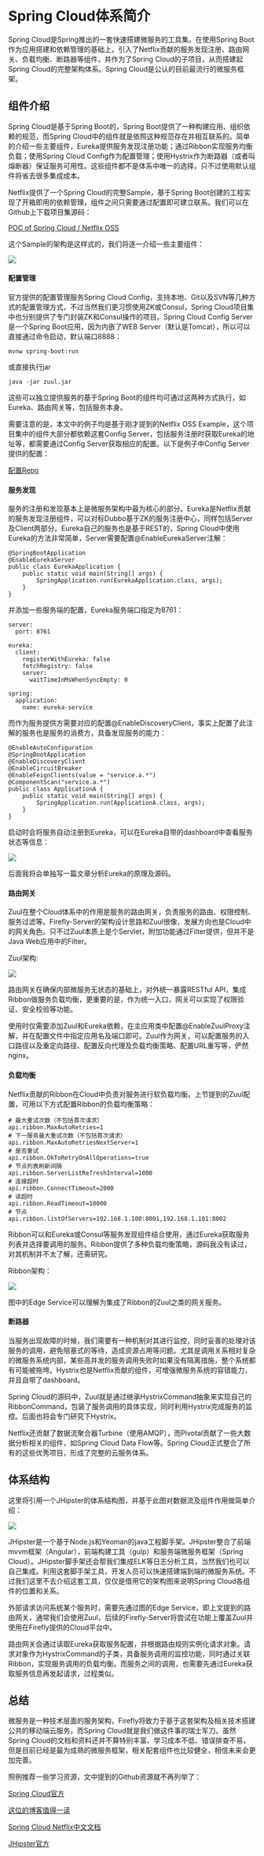# Spring Cloud体系简介

Spring Cloud是Spring推出的一套快速搭建微服务的工具集。在使用Spring Boot作为应用搭建和依赖管理的基础上，引入了Netflix贡献的服务发现注册、路由网关、负载均衡、断路器等组件，并作为了Spring Cloud的子项目，从而搭建起Spring Cloud的完整架构体系。Spring Cloud是公认的目前最流行的微服务框架。

## 组件介绍

Spring Cloud是基于Spring Boot的，Spring Boot提供了一种构建应用、组织依赖的规范，而Spring Cloud中的组件就是依照这种规范存在并相互联系的。简单的介绍一些主要组件，Eureka提供服务发现注册功能；通过Ribbon实现服务均衡负载；使用Spring Cloud Config作为配置管理；使用Hystrix作为断路器（或者叫熔断器）保证服务可用性。这些组件都不是体系中唯一的选择，只不过使用默认组件将省去很多集成成本。

Netflix提供了一个Spring Cloud的完整Sample，基于Spring Boot创建的工程实现了开箱即用的依赖管理，组件之间只需要通过配置即可建立联系。我们可以在Github上下载项目集源码：

[POC of Spring Cloud / Netflix OSS](https://github.com/Oreste-Luci/netflix-oss-example)

这个Sample的架构是这样式的，我们将逐一介绍一些主要组件：

![](https://github.com/gulfer/gulfer.github.io/blob/master/pic/netflix-oss-example.png)

#### 配置管理

官方提供的配置管理服务Spring Cloud Config，支持本地、Git以及SVN等几种方式的配置管理方式，不过当然我们更习惯使用ZK或Consul，Spring Cloud项目集中也分别提供了专门封装ZK和Consul操作的项目。Spring Cloud Config Server是一个Spring Boot应用，因为内嵌了WEB Server（默认是Tomcat），所以可以直接通过命令启动，默认端口8888：

```
mvnw spring-boot:run

```
或直接执行jar

```
java -jar zuul.jar
```
这些可以独立提供服务的基于Spring Boot的组件均可通过这两种方式执行，如Eureka、路由网关等，包括服务本身。

需要注意的是，本文中的例子均是基于刚才提到的Netflix OSS Example，这个项目集中的组件大部分都依赖这套Config Server，包括服务注册时获取Eureka的地址等，都需要通过Config Server获取相应的配置。以下是例子中Config Server提供的配置：

[配置Repo](https://github.com/Oreste-Luci/netflix-oss-example-config-repo)

#### 服务发现

服务的注册和发现基本上是微服务架构中最为核心的部分。Eureka是Netflix贡献的服务发现注册组件，可以对标Dubbo基于ZK的服务注册中心，同样包括Server及Client两部分。Eureka自己的服务也是基于REST的，Spring Cloud中使用Eureka的方法非常简单，Server需要配置@EnableEurekaServer注解：

```
@SpringBootApplication
@EnableEurekaServer
public class EurekaApplication {
    public static void main(String[] args) {
        SpringApplication.run(EurekaApplication.class, args);
    }
}
```
并添加一些服务端的配置，Eureka服务端口指定为8761：

```
server:
  port: 8761

eureka:
  client:
    registerWithEureka: false
    fetchRegistry: false
    server:
      waitTimeInMsWhenSyncEmpty: 0
      
spring:
  application:
    name: eureka-service
```
而作为服务提供方需要对应的配置@EnableDiscoveryClient，事实上配置了此注解的服务也是服务的消费方，具备发现服务的能力：

```
@EnableAutoConfiguration
@SpringBootApplication
@EnableDiscoveryClient
@EnableCircuitBreaker
@EnableFeignClients(value = "service.a.*")
@ComponentScan("service.a.*")
public class ApplicationA {
    public static void main(String[] args) {
        SpringApplication.run(ApplicationA.class, args);
    }
}
```
启动时会将服务自动注册到Eureka，可以在Eureka自带的dashboard中查看服务状态等信息：

![](https://github.com/gulfer/gulfer.github.io/blob/master/pic/ScreenShot_eureka.png)

后面我将会单独写一篇文章分析Eureka的原理及源码。

#### 路由网关

Zuul在整个Cloud体系中的作用是服务的路由网关，负责服务的路由、权限控制、服务过滤等。Firefly-Server的架构设计思路和Zuul很像，发展方向也是Cloud中的网关角色。只不过Zuul本质上是个Servlet，附加功能通过Filter提供，但并不是Java Web应用中的Filter。

Zuul架构:

![](https://github.com/gulfer/gulfer.github.io/blob/master/pic/zuul.png)

路由网关在确保内部微服务无状态的基础上，对外统一暴露RESTful API，集成Ribbon做服务负载均衡，更重要的是，作为统一入口，网关可以实现了权限验证、安全校验等功能。

使用时仅需要添加Zuul和Eureka依赖，在主应用类中配置@EnableZuulProxy注解，并在配置文件中指定应用名及端口即可。Zuul作为网关，可以配置服务的入口路径以及重定向路径、配置反向代理及负载均衡策略、配置URL重写等，俨然nginx。

#### 负载均衡

Netflix贡献的Ribbon在Cloud中负责对服务进行软负载均衡。上节提到的Zuul配置，可用以下方式配置Ribbon的负载均衡策略：

```
# 最大重试次数（不包括首次请求）
api.ribbon.MaxAutoRetries=1
# 下一服务最大重试次数（不包括首次请求）
api.ribbon.MaxAutoRetriesNextServer=1
# 是否重试
api.ribbon.OkToRetryOnAllOperations=true
# 节点列表刷新间隔
api.ribbon.ServerListRefreshInterval=1000
# 连接超时
api.ribbon.ConnectTimeout=2000
# 读超时
api.ribbon.ReadTimeout=10000
# 节点
api.ribbon.listOfServers=192.168.1.100:8001,192.168.1.101:8002
```
Ribbon可以和Eureka或Consul等服务发现组件结合使用，通过Eureka获取服务列表并选择要调用的服务。Ribbon提供了多种负载均衡策略，源码我没有读过，对其机制并不太了解，还需研究。

Ribbon架构：

![](https://github.com/gulfer/gulfer.github.io/blob/master/pic/ribbon.png)

图中的Edge Service可以理解为集成了Ribbon的Zuul之类的网关服务。

#### 断路器

当服务出现故障的时候，我们需要有一种机制对其进行监控，同时妥善的处理对该服务的调用，避免阻塞式的等待，造成资源占用等问题。尤其是调用关系相对复杂的微服务系统内部，某些高并发的服务调用失败时如果没有隔离措施，整个系统都有可能被拖垮。Hystrix也是Netflix贡献的组件，可增强微服务系统的容错能力，并且自带了dashboard。

Spring Cloud的源码中，Zuul就是通过继承HystrixCommand抽象来实现自己的RibbonCommand，包装了服务调用的具体实现，同时利用Hystrix完成服务的监控。后面也将会专门研究下Hystrix。

Netflix还贡献了数据流聚合器Turbine（使用AMQP），而Pivotal贡献了一些大数据分析相关的组件，如Spring Cloud Data Flow等。Spring Cloud正式整合了所有的这些优秀项目，形成了完整的云服务体系。

## 体系结构

这里将引用一个JHipster的体系结构图，并基于此图对数据流及组件作用做简单介绍：

![](https://github.com/gulfer/gulfer.github.io/blob/master/pic/cloud.png)

JHipster是一个基于Node.js和Yeoman的java工程脚手架。JHipster整合了前端mvvm框架（Angular），前端构建工具（gulp）和服务端微服务框架（Spring Cloud）。JHipster脚手架还会帮我们集成ELK等日志分析工具，当然我们也可以自己集成。利用这套脚手架工具，开发人员可以快速搭建端到端的微服务系统。不过我们这里不去介绍这套工具，仅仅是借用它的架构图来说明Spring Cloud各组件的位置和关系。

外部请求访问系统某个服务时，需要先通过图的Edge Service，即上文提到的路由网关，通常我们会使用Zuul，后续的Firefly-Server将尝试在功能上覆盖Zuul并使用在Firefly提供的Cloud平台中。

路由网关会通过读取Eureka获取服务配置，并根据路由规则实例化请求对象。请求对象作为HystrixCommand的子类，具备服务调用的监控功能，同时通过关联Ribbon，实现服务调用的负载均衡。而服务之间的调用，也需要先通过Eureka获取服务信息再发起请求，过程类似。

## 总结

微服务是一种技术层面的服务架构，Firefly将致力于基于这套架构及相关技术搭建公共的移动端云服务，而Spring Cloud就是我们做这件事的瑞士军刀。虽然Spring Cloud的文档和资料还并不算特别丰富、学习成本不低、错误排查不易，但是目前已经是最为成熟的微服务框架，相关配套组件也比较健全，相信未来会更加完善。

照例推荐一些学习资源，文中提到的Github资源就不再列举了：

[Spring Cloud官方](http://projects.spring.io/spring-cloud/spring-cloud.html)
    
[这位的博客值得一读](http://blog.didispace.com/)

[Spring Cloud Netflix中文文档](http://www.xyuu.cn/spring-cloud-netflix-zhcn.html)

[JHipster官方](https://jhipster.github.io/)


